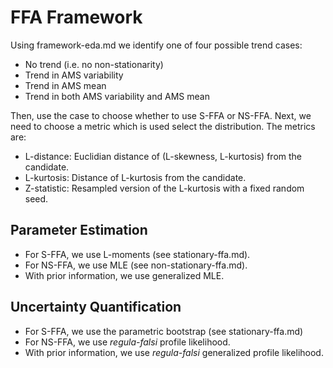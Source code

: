 # FFA Framework

Using framework-eda.md we identify one of four possible trend cases:

- No trend (i.e. no non-stationarity)
- Trend in AMS variability
- Trend in AMS mean
- Trend in both AMS variability and AMS mean

Then, use the case to choose whether to use S-FFA or NS-FFA. Next, we need to choose a metric which is used select the distribution. The metrics are:

- L-distance: Euclidian distance of (L-skewness, L-kurtosis) from the candidate.
- L-kurtosis: Distance of L-kurtosis from the candidate.
- Z-statistic: Resampled version of the L-kurtosis with a fixed random seed.

## Parameter Estimation

- For S-FFA, we use L-moments (see stationary-ffa.md).
- For NS-FFA, we use MLE (see non-stationary-ffa.md).
- With prior information, we use generalized MLE.

## Uncertainty Quantification

- For S-FFA, we use the parametric bootstrap (see stationary-ffa.md)
- For NS-FFA, we use *regula-falsi* profile likelihood.
- With prior information, we use *regula-falsi* generalized profile likelihood.
